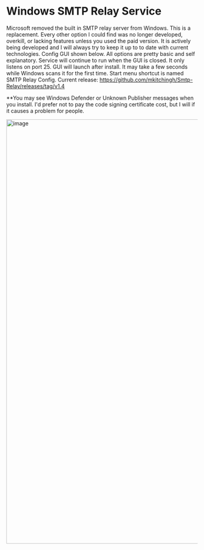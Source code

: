 # Windows SMTP Relay Service
Microsoft removed the built in SMTP relay server from Windows. This is a replacement.
Every other option I could find was no longer developed, overkill, or lacking features unless you used the paid version. 
It is actively being developed and I will always try to keep it up to to date with current technologies.
Config GUI shown below. All options are pretty basic and self explanatory. Service will continue to run when the GUI is closed. It only listens on port 25.
GUI will launch after install. It may take a few seconds while Windows scans it for the first time. Start menu shortcut is named SMTP Relay Config. 
Current release: https://github.com/mkitchingh/Smtp-Relay/releases/tag/v1.4

**You may see Windows Defender or Unknown Publisher messages when you install. I'd prefer not to pay the code signing certificate cost, but I will if it causes a problem for people.  

<img width="1360" height="1117" alt="image" src="https://github.com/user-attachments/assets/716ae0a9-dd57-4b20-8496-46f82d45dea6" />
